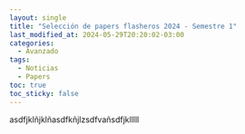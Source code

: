 ```yaml
---
layout: single
title: "Selección de papers flasheros 2024 - Semestre 1"
last_modified_at: 2024-05-29T20:20:02-03:00
categories:
  - Avanzado
tags:
  - Noticias
  - Papers
toc: true
toc_sticky: false
--- 
```


asdfjklñjklñasdfkñjlzsdfvañsdfjklllll